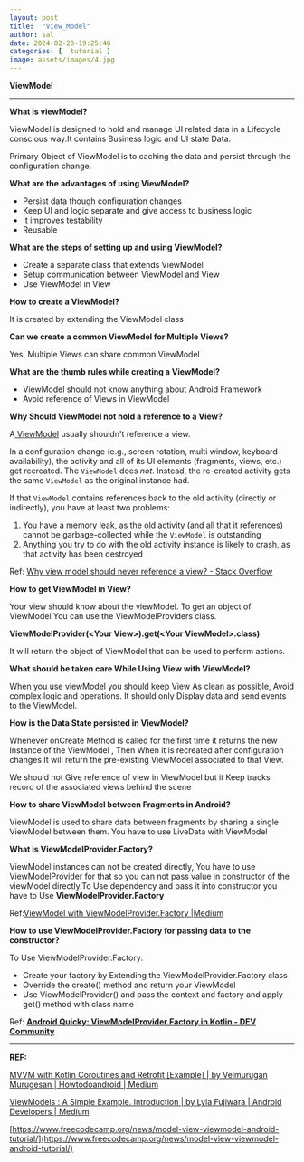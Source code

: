 ```yaml
---
layout: post
title:  "View_Model"
author: sal
date: 2024-02-20-19:25:46
categories: [  tutorial ]
image: assets/images/4.jpg
---
```




**ViewModel**


---

**What is viewModel?**

ViewModel is designed to hold and manage UI related data in a Lifecycle conscious way.It contains Business logic and UI state Data.

Primary Object of ViewModel is to caching the data and persist through the configuration change.

**What are the advantages of using ViewModel?**



* Persist data though configuration changes
* Keep UI and logic separate and give access to business logic
* It improves testability 
* Reusable

**What are the steps of setting up and using ViewModel?**



* Create a separate class that extends ViewModel
* Setup communication between ViewModel and View
* Use ViewModel in View 

**How to create a ViewModel?**

It is created by extending the ViewModel class

**Can we create a common ViewModel for Multiple Views?**

Yes, Multiple Views can share common ViewModel

**What are the thumb rules while creating a ViewModel?**



* ViewModel should not know anything about Android Framework
* Avoid reference of Views in ViewModel

**Why Should  ViewModel not hold a reference to a View?**

A[ ViewModel](https://developer.android.com/reference/androidx/lifecycle/ViewModel) usually shouldn't reference a view.

In a configuration change (e.g., screen rotation, multi window, keyboard availability), the activity and all of its UI elements (fragments, views, etc.) get recreated. The `ViewModel` does _not_. Instead, the re-created activity gets the same `ViewModel` as the original instance had.

If that `ViewModel` contains references back to the old activity (directly or indirectly), you have at least two problems:



1. You have a memory leak, as the old activity (and all that it references) cannot be garbage-collected while the `ViewModel` is outstanding
2. Anything you try to do with the old activity instance is likely to crash, as that activity has been destroyed

Ref: [Why view model should never reference a view? - Stack Overflow](https://stackoverflow.com/questions/56692318/why-view-model-should-never-reference-a-view-is-it-only-the-design-like-socs)

**How to get ViewModel in View?**

Your view should know about the viewModel. To get an object of ViewModel You can use the ViewModelProviders class.

**ViewModelProvider(&lt;Your View>).get(&lt;Your ViewModel>.class)**

It will return the object of ViewModel that can be used to perform actions.

**What should be taken care While Using View with ViewModel?**

When you use viewModel you should keep View As clean as possible, Avoid complex logic and operations. It should only Display data and send events to the ViewModel.

**How is the Data State persisted in ViewModel?**

Whenever onCreate Method is called for the first time it returns the new Instance of the ViewModel , Then When it is recreated after configuration changes It will return the pre-existing ViewModel associated to that View.

We should not Give reference of view in ViewModel but it Keep tracks record of the associated views behind the scene

**How to share ViewModel between Fragments in Android?**

ViewModel is used to share data between fragments by sharing a single ViewModel between them. You have to use LiveData with ViewModel

**What is ViewModelProvider.Factory?**

ViewModel instances can not be created directly, You have to use ViewModelProvider for that so you can not pass value in constructor of the viewModel directly.To Use dependency and pass it into constructor you have to Use **ViewModelProvider.Factory**

Ref:[ViewModel with ViewModelProvider.Factory |Medium](https://medium.com/koderlabs/viewmodel-with-viewmodelprovider-factory-the-creator-of-viewmodel-8fabfec1aa4f)

**How to use ViewModelProvider.Factory for passing data to the constructor?**

To Use ViewModelProvider.Factory:



* Create your factory by Extending the ViewModelProvider.Factory class
* Override the create() method and return your ViewModel 
* Use ViewModelProvider() and pass the context and factory and apply get() method with class name

Ref: **[Android Quicky: ViewModelProvider.Factory in Kotlin - DEV Community](https://dev.to/theplebdev/android-quicky-viewmodelproviderfactory-in-kotlin-191a)**


---

**REF:**

[MVVM with Kotlin Coroutines and Retrofit [Example] | by Velmurugan Murugesan | Howtodoandroid | Medium](https://medium.com/android-beginners/mvvm-with-kotlin-coroutines-and-retrofit-example-d3f5f3b09050)

[ViewModels : A Simple Example. Introduction | by Lyla Fujiwara | Android Developers | Medium](https://medium.com/androiddevelopers/viewmodels-a-simple-example-ed5ac416317e)

[https://www.freecodecamp.org/news/model-view-viewmodel-android-tutorial/](https://www.freecodecamp.org/news/model-view-viewmodel-android-tutorial/)
